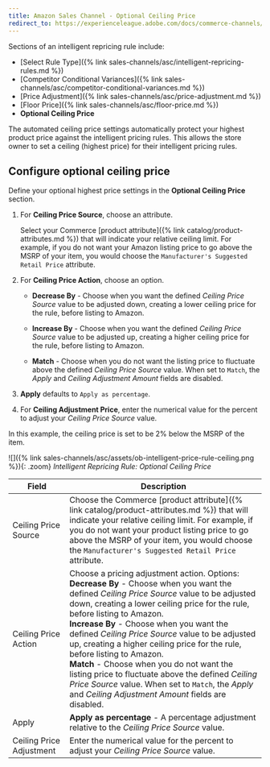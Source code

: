 ```yaml
---
title: Amazon Sales Channel - Optional Ceiling Price
redirect_to: https://experienceleague.adobe.com/docs/commerce-channels/amazon/rules/pricing-rules/optional-ceiling-price.html
---
```


Sections of an intelligent repricing rule include:

- [Select Rule Type]({% link sales-channels/asc/intelligent-repricing-rules.md %})
- [Competitor Conditional Variances]({% link sales-channels/asc/competitor-conditional-variances.md %})
- [Price Adjustment]({% link sales-channels/asc/price-adjustment.md %})
- [Floor Price]({% link sales-channels/asc/floor-price.md %})
- **Optional Ceiling Price**

The automated ceiling price settings automatically protect your highest product price against the intelligent pricing rules. This allows the store owner to set a ceiling (highest price) for their intelligent pricing rules.

## Configure optional ceiling price

Define your optional highest price settings in the **Optional Ceiling Price** section.

1. For **Ceiling Price Source**, choose an attribute.

   Select your Commerce [product attribute]({% link catalog/product-attributes.md %}) that will indicate your relative ceiling limit. For example, if you do not want your Amazon listing price to go above the MSRP of your item, you would choose the `Manufacturer's Suggested Retail Price` attribute.

1. For **Ceiling Price Action**, choose an option.

   - **Decrease By** - Choose when you want the defined _Ceiling Price Source_ value to be adjusted down, creating a lower ceiling price for the rule, before listing to Amazon.

   - **Increase By** - Choose when you want the defined _Ceiling Price Source_ value to be adjusted up, creating a higher ceiling price for the rule, before listing to Amazon.

   - **Match** - Choose when you do not want the listing price to fluctuate above the defined _Ceiling Price Source_ value. When set to `Match`, the _Apply_ and _Ceiling Adjustment Amount_ fields are disabled.

1. **Apply** defaults to `Apply as percentage`.

1. For **Ceiling Adjustment Price**, enter the numerical value for the percent to adjust your _Ceiling Price Source_ value.

In this example, the ceiling price is set to be 2% below the MSRP of the item.

![]({% link sales-channels/asc/assets/ob-intelligent-price-rule-ceiling.png %}){: .zoom}
_Intelligent Repricing Rule: Optional Ceiling Price_

|Field |Description|
|---|---|
|Ceiling Price Source|Choose the Commerce [product attribute]({% link catalog/product-attributes.md %}) that will indicate your relative ceiling limit. For example, if you do not want your product listing price to go above the MSRP of your item, you would choose the `Manufacturer's Suggested Retail Price` attribute. |
|Ceiling Price Action |Choose a pricing adjustment action. Options:<br/>**Decrease By** - Choose when you want the defined _Ceiling Price Source_ value to be adjusted down, creating a lower ceiling price for the rule, before listing to Amazon.<br/>**Increase By** - Choose when you want the defined _Ceiling Price Source_ value to be adjusted up, creating a higher ceiling price for the rule, before listing to Amazon.<br/>**Match** - Choose when you do not want the listing price to fluctuate above the defined _Ceiling Price Source_ value. When set to `Match`, the _Apply_ and _Ceiling Adjustment Amount_ fields are disabled. |
|Apply|**Apply as percentage** - A percentage adjustment relative to the _Ceiling Price Source_ value. |
|Ceiling Price Adjustment|Enter the numerical value for the percent to adjust your _Ceiling Price Source_ value. |
